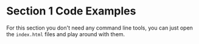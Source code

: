 # Section 1 Code Examples

For this section you don't need any command line tools, you can just open the `index.html` files and play around with them.
